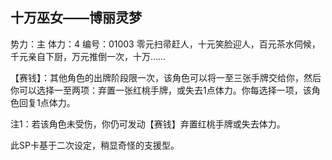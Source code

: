
十万巫女——博丽灵梦
-----------------
势力：主
体力：4
编号：01003
零元扫帚赶人，十元笑脸迎人，百元茶水伺候，千元亲自下厨，万元推倒一次，十万……

【赛钱】：其他角色的出牌阶段限一次，该角色可以将一至三张手牌交给你，然后你可以选择一至两项：弃置一张红桃手牌，或失去1点体力。你每选择一项，该角色回复1点体力。

注1：若该角色未受伤，你仍可发动【赛钱】弃置红桃手牌或失去体力。


此SP卡基于二次设定，稍显奇怪的支援型。